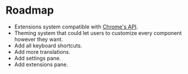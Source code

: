 # Roadmap

- Extensions system compatible with [Chrome's API](https://developer.chrome.com/apps/api_index).
- Theming system that could let users to customize every component however they want.
- Add all keyboard shortcuts.
- Add more translations.
- Add settings pane.
- Add extensions pane.
